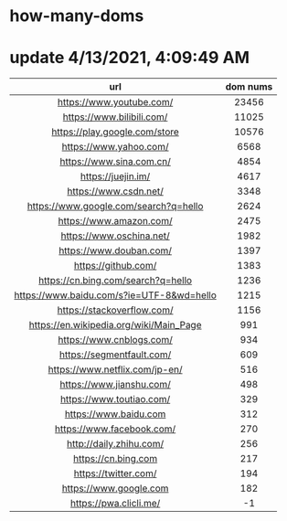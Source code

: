 # how-many-doms

# update 4/13/2021, 4:09:49 AM

url | dom nums
:-: | :-:
https://www.youtube.com/ | 23456
https://www.bilibili.com/ | 11025
https://play.google.com/store | 10576
https://www.yahoo.com/ | 6568
https://www.sina.com.cn/ | 4854
https://juejin.im/ | 4617
https://www.csdn.net/ | 3348
https://www.google.com/search?q=hello | 2624
https://www.amazon.com/ | 2475
https://www.oschina.net/ | 1982
https://www.douban.com/ | 1397
https://github.com/ | 1383
https://cn.bing.com/search?q=hello | 1236
https://www.baidu.com/s?ie=UTF-8&wd=hello | 1215
https://stackoverflow.com/ | 1156
https://en.wikipedia.org/wiki/Main_Page | 991
https://www.cnblogs.com/ | 934
https://segmentfault.com/ | 609
https://www.netflix.com/jp-en/ | 516
https://www.jianshu.com/ | 498
https://www.toutiao.com/ | 329
https://www.baidu.com | 312
https://www.facebook.com/ | 270
http://daily.zhihu.com/ | 256
https://cn.bing.com | 217
https://twitter.com/ | 194
https://www.google.com | 182
https://pwa.clicli.me/ | -1
